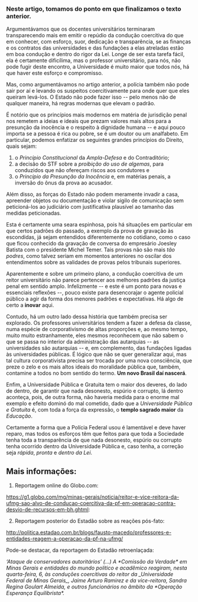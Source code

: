 
### Neste artigo, tomamos do ponto em que finalizamos o texto anterior.

Argumentávamos que os docentes universitários terminaram transparecendo mais em emitir o repúdio da condução coercitiva do que em conhecer, com esforço, suor, dedicação e transparência, se as finanças e os contratos das universidades e das fundações a elas atreladas estão em boa condução e dentro do rigor da Lei.  Longe de ser esta tarefa fácil, ela é certamente dificílima, mas o professor universitário, para nós, não pode fugir deste encontro, a Universidade é muito maior que todos nós, há que haver este esforço e compromisso.

Mas, como argumentávamos no artigo anterior, a polícia também não pode sair por aí e levando os suspeitos coercitivamente para onde quer que eles queiram levá-los.  O Estado não pode fazer isso -- pelo menos não de qualquer maneira, há regras modernas que elevam o padrão.

É notório que os princípios mais modernos em matéria de jurisdição penal nos remetem a ideias e ideais que prezam valores mais altos para a presunção da inocência e o respeito à dignidade humana -- e aqui pouco importa se a pessoa é rica ou pobre, se é um doutor ou um analfabeto. Em particular, podemos enfatizar os seguintes grandes princípios do Direito, quais sejam:

1. o *Princípio Constitucional* da _Ampla-Defesa_ e do Contraditório;
2. a decisão do STF sobre a _proibição do uso de algemas_, para conduzidos que não ofereçam riscos aos condutores e
3. o *Princípio da Presunção da Inocência* e, em matérias penais, a inversão do ônus da prova ao acusador.

Além disso, as forças do Estado não podem meramente invadir a casa, apreender objetos ou documentação e violar sigilo de comunicação sem peticioná-los ao judiciário com justificativa plausível ao tamanho das medidas peticionadas.

Esta é certamente uma seara espinhosa, pois há situações em particular em que certos padrões do passado, a exemplo da prova de gravação às escondidas, já sejam entendidos diferentemente no cotidiano, como o caso que ficou conhecido da gravação de conversa do empresário Joesley Batista com o presidente Michel Temer.  Tais provas não são mais _tão podres_, como talvez seriam em momentos anteriores no oscilar dos entendimentos sobre as validades de provas pelos tribunais superiores.

Aparentemente e sobre um primeiro plano, a condução coercitiva de um reitor universitário não parece pertencer aos melhores padrões da justiça penal em sentido amplo. Infelizmente -- e este é um ponto para novas e essenciais reflexões --, pouco existe para desencorajar o agente policial público a agir da forma dos menores padrões e expectativas.  Há algo de certo a __inovar__ aqui.

Contudo, há um outro lado dessa história que também precisa ser explorado.  Os professores universitários tendem a fazer a defesa da classe, numa espécie de corporativismo de altas proporções e, ao mesmo tempo, muito muito estranhamente, eles mesmos reconhecem que não sabem o que se passa no interior da administração das autarquias -- as universidades são autarquias -- e, em complemento, das fundações ligadas às universidades públicas. É lógico que não se quer generalizar aqui, mas tal cultura corporativista precisa ser trocada por uma nova consciência, que preze o zelo e os mais altos ideais do moralidade pública que, também, contamine a todos no bom sentido do termo. __Um novo Brasil daí nascerá__.

Enfim, a Universidade Pública e Gratuita tem o maior dos deveres, do lado de dentro, de garantir que nada desonesto, espúrio e corrupto, lá dentro aconteça, pois, de outra forma, não haveria medida para o enorme mal exemplo e efeito dominó do mal cometido, dado que a *Universidade Pública e Gratuita* é, com toda a força da expressão, o __templo sagrado maior__ da *Educação*.

Certamente a forma que a Polícia Federal usou é lamentável e deve haver reparo, mas todos os esforços têm que feitos para que toda a Sociedade tenha toda a transparência de que nada desonesto, espúrio ou corrupto tenha ocorrido dentro da Universidade Pública e, caso tenha, a correção seja _rápida_, _pronta_ e _dentro da Lei_.

Mais informações:
-----------------

1) Reportagem online do Globo.com:

https://g1.globo.com/mg/minas-gerais/noticia/reitor-e-vice-reitora-da-ufmg-sao-alvo-de-conducao-coercitiva-da-pf-em-operacao-contra-desvio-de-recursos-em-bh.ghtml:


2) Reportagem posterior do Estadão sobre as reações pós-fato:

http://politica.estadao.com.br/blogs/fausto-macedo/professores-e-entidades-reagem-a-operacao-da-pf-na-ufmg/

Pode-se destacar, da reportagem do Estadão retroenlaçada:

<cite>
‘Ataque de conservadores autoritários’ (...) A *Comissão da Verdade* em Minas Gerais e entidades do mundo político e acadêmico reagiram, nesta quarta-feira, 6, às conduções coercitivas do reitor da _Universidade Federal de Minas Gerais_, Jaime Arturo Ramirez e da vice-reitora, Sandra Regina Goulart Almeida, e outros funcionários no âmbito da *Operação Esperança Equilibrista*.
</cite>
